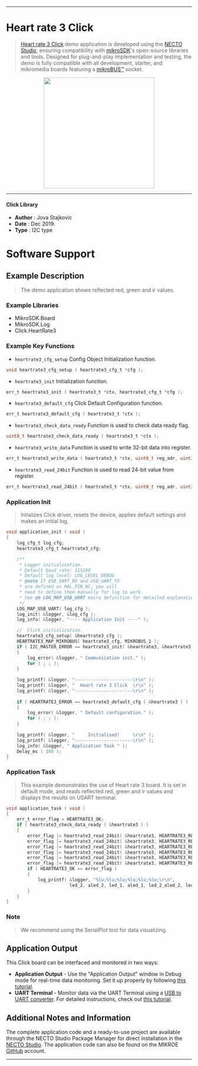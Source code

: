 
---
# Heart rate 3 Click

> [Heart rate 3 Click](https://www.mikroe.com/?pid_product=MIKROE-2036) demo application is developed using
the [NECTO Studio](https://www.mikroe.com/necto), ensuring compatibility with [mikroSDK](https://www.mikroe.com/mikrosdk)'s
open-source libraries and tools. Designed for plug-and-play implementation and testing, the demo is fully compatible with
all development, starter, and mikromedia boards featuring a [mikroBUS&trade;](https://www.mikroe.com/mikrobus) socket.

<p align="center">
  <img src="https://www.mikroe.com/?pid_product=MIKROE-2036&image=1" height=300px>
</p>

---

#### Click Library

- **Author**        : Jova Stajkovic
- **Date**          : Dec 2019.
- **Type**          : I2C type

# Software Support

## Example Description

> The demo application shows reflected red, green and ir values.

### Example Libraries

- MikroSDK.Board
- MikroSDK.Log
- Click.HeartRate3

### Example Key Functions

- `heartrate3_cfg_setup` Config Object Initialization function.
```c
void heartrate3_cfg_setup ( heartrate3_cfg_t *cfg ); 
```

- `heartrate3_init` Initialization function.
```c
err_t heartrate3_init ( heartrate3_t *ctx, heartrate3_cfg_t *cfg );
```

- `heartrate3_default_cfg` Click Default Configuration function.
```c
err_t heartrate3_default_cfg ( heartrate3_t *ctx );
```

- `heartrate3_check_data_ready` Function is used to check data ready flag.
```c
uint8_t heartrate3_check_data_ready ( heartrate3_t *ctx );
```

- `heartrate3_write_data` Function is used to write 32-bit data into register.
```c
err_t heartrate3_write_data ( heartrate3_t *ctx, uint8_t reg_adr, uint32_t wr_data );
```

- `heartrate3_read_24bit` Function is used to read 24-bit value from register.
```c
err_t heartrate3_read_24bit ( heartrate3_t *ctx, uint8_t reg_adr, uint32_t *data_out );
```

### Application Init

> Initalizes Click driver, resets the device, applies default settings and makes an initial log.

```c
void application_init ( void )
{
    log_cfg_t log_cfg;
    heartrate3_cfg_t heartrate3_cfg;

    /** 
     * Logger initialization.
     * Default baud rate: 115200
     * Default log level: LOG_LEVEL_DEBUG
     * @note If USB_UART_RX and USB_UART_TX 
     * are defined as HAL_PIN_NC, you will 
     * need to define them manually for log to work. 
     * See @b LOG_MAP_USB_UART macro definition for detailed explanation.
     */
    LOG_MAP_USB_UART( log_cfg );
    log_init( &logger, &log_cfg );
    log_info( &logger, "---- Application Init ----" );

    //  Click initialization.
    heartrate3_cfg_setup( &heartrate3_cfg );
    HEARTRATE3_MAP_MIKROBUS( heartrate3_cfg, MIKROBUS_1 );
    if ( I2C_MASTER_ERROR == heartrate3_init( &heartrate3, &heartrate3_cfg ) ) 
    {
        log_error( &logger, " Communication init." );
        for ( ; ; );
    }
    
    log_printf( &logger, "----------------------\r\n" );
    log_printf( &logger, "  Heart rate 3 Click  \r\n" );
    log_printf( &logger, "----------------------\r\n" );
    
    if ( HEARTRATE3_ERROR == heartrate3_default_cfg ( &heartrate3 ) )
    {
        log_error( &logger, " Default configuration." );
        for ( ; ; );
    }
    
    log_printf( &logger, "     Initialised!     \r\n" );
    log_printf( &logger, "----------------------\r\n" );    
    log_info( &logger, " Application Task " );
    Delay_ms ( 100 );
}
```

### Application Task

> This example demonstrates the use of Heart rate 3 board. It is set in default mode,
and reads reflected red, green and ir values and displays the results on USART terminal.

```c
void application_task ( void )
{
    err_t error_flag = HEARTRATE3_OK;
    if ( heartrate3_check_data_ready ( &heartrate3 ) )
    {
        error_flag |= heartrate3_read_24bit( &heartrate3, HEARTRATE3_REG_LED2VAL, &led_2 );
        error_flag |= heartrate3_read_24bit( &heartrate3, HEARTRATE3_REG_ALED2VAL, &aled_2 );
        error_flag |= heartrate3_read_24bit( &heartrate3, HEARTRATE3_REG_LED1VAL, &led_1 );
        error_flag |= heartrate3_read_24bit( &heartrate3, HEARTRATE3_REG_ALED1VAL, &aled_1 );
        error_flag |= heartrate3_read_24bit( &heartrate3, HEARTRATE3_REG_LED2_ALED2VAL, &led_2_aled_2 );
        error_flag |= heartrate3_read_24bit( &heartrate3, HEARTRATE3_REG_LED1_ALED1VAL, &led_1_aled_1 );
        if ( HEARTRATE3_OK == error_flag )
        {
            log_printf( &logger, "%lu;%lu;%lu;%lu;%lu;%lu;\r\n", 
                        led_2, aled_2, led_1, aled_1, led_2_aled_2, led_1_aled_1 );
        }
    }
}
```

### Note

> We recommend using the SerialPlot tool for data visualizing.

## Application Output

This Click board can be interfaced and monitored in two ways:
- **Application Output** - Use the "Application Output" window in Debug mode for real-time data monitoring.
Set it up properly by following [this tutorial](https://www.youtube.com/watch?v=ta5yyk1Woy4).
- **UART Terminal** - Monitor data via the UART Terminal using
a [USB to UART converter](https://www.mikroe.com/click/interface/usb?interface*=uart,uart). For detailed instructions,
check out [this tutorial](https://help.mikroe.com/necto/v2/Getting%20Started/Tools/UARTTerminalTool).

## Additional Notes and Information

The complete application code and a ready-to-use project are available through the NECTO Studio Package Manager for 
direct installation in the [NECTO Studio](https://www.mikroe.com/necto). The application code can also be found on
the MIKROE [GitHub](https://github.com/MikroElektronika/mikrosdk_click_v2) account.

---
